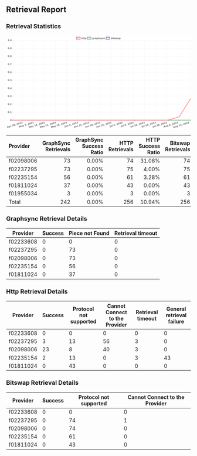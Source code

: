 ## Retrieval Report
### Retrieval Statistics
<img src="https://raw.githubusercontent.com/data-preservation-programs/filplus-checker-assets/main/filecoin-project/filecoin-plus-large-datasets/issues/1485/1692062728668.png"/>

| Provider  | GraphSync Retrievals | GraphSync Success Ratio | HTTP Retrievals | HTTP Success Ratio | Bitswap Retrievals | Bitswap Success Ratio |
| :-------- | -------------------: | ----------------------: | --------------: | -----------------: | -----------------: | --------------------: |
| f02098006 |                   73 |                   0.00% |              74 |             31.08% |                 74 |                 0.00% |
| f02237295 |                   73 |                   0.00% |              75 |              4.00% |                 75 |                 0.00% |
| f02235154 |                   56 |                   0.00% |              61 |              3.28% |                 61 |                 0.00% |
| f01811024 |                   37 |                   0.00% |              43 |              0.00% |                 43 |                 0.00% |
| f01955034 |                    3 |                   0.00% |               3 |              0.00% |                  3 |                 0.00% |
| Total     |                  242 |                   0.00% |             256 |             10.94% |                256 |                 0.00% |

### Graphsync Retrieval Details
| Provider  | Success | Piece not Found | Retrieval timeout |
| --------- | ------- | --------------- | ----------------- |
| f02233608 | 0       | 0               | 0                 |
| f02237295 | 0       | 73              | 0                 |
| f02098006 | 0       | 73              | 0                 |
| f02235154 | 0       | 56              | 0                 |
| f01811024 | 0       | 37              | 0                 |

### Http Retrieval Details
| Provider  | Success | Protocol not supported | Cannot Connect to the Provider | Retrieval timeout | General retrieval failure |
| --------- | ------- | ---------------------- | ------------------------------ | ----------------- | ------------------------- |
| f02233608 | 0       | 0                      | 0                              | 0                 | 0                         |
| f02237295 | 3       | 13                     | 56                             | 3                 | 0                         |
| f02098006 | 23      | 8                      | 40                             | 3                 | 0                         |
| f02235154 | 2       | 13                     | 0                              | 3                 | 43                        |
| f01811024 | 0       | 43                     | 0                              | 0                 | 0                         |

### Bitswap Retrieval Details
| Provider  | Success | Protocol not supported | Cannot Connect to the Provider |
| --------- | ------- | ---------------------- | ------------------------------ |
| f02233608 | 0       | 0                      | 0                              |
| f02237295 | 0       | 74                     | 1                              |
| f02098006 | 0       | 74                     | 0                              |
| f02235154 | 0       | 61                     | 0                              |
| f01811024 | 0       | 43                     | 0                              |
